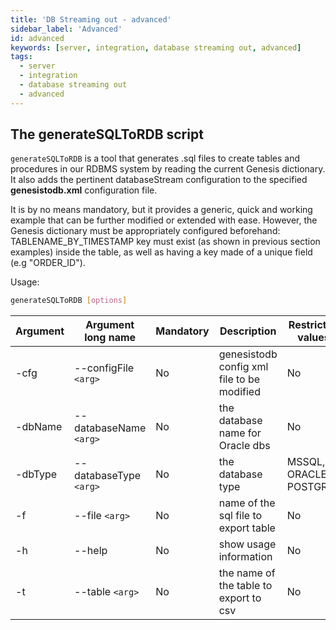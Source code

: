 ```yaml
---
title: 'DB Streaming out - advanced'
sidebar_label: 'Advanced'
id: advanced
keywords: [server, integration, database streaming out, advanced]
tags:
  - server
  - integration
  - database streaming out
  - advanced
---
```


## The generateSQLToRDB script

`generateSQLToRDB` is a tool that generates .sql files to create tables and procedures in our RDBMS system by reading the current Genesis dictionary. It also adds the pertinent databaseStream configuration to the specified **genesistodb.xml** configuration file.

It is by no means mandatory, but it provides a generic, quick and working example that can be further modified or extended with ease. However, the Genesis dictionary must be appropriately configured beforehand: TABLENAME_BY_TIMESTAMP key must exist (as shown in previous section examples) inside the table, as well as having a key made of a unique field (e.g "ORDER_ID").

Usage: 
```bash
generateSQLToRDB [options]
```
<!-- The generateSQLToRDB script has the following arguments: -cfg, -dbName, -dbType, -f, -h, -t -->
| Argument | Argument long name      | Mandatory |               Description                    | Restricted values         |
|----------|-------------------------|-----------|----------------------------------------------|---------------------------|       
| -cfg <!-- generateSQLToRDB -cfg -->    |  --configFile `<arg>` <!-- generateSQLToRDB --configFile <args> -->  | No        | genesistodb config xml file to be modified   | No                        |                   
| -dbName <!-- generateSQLToRDB -dbName --> |  --databaseName `<arg>` <!-- generateSQLToRDB --databaseName <args> --> | No        | the database name for Oracle dbs             | No                        |         
| -dbType <!-- generateSQLToRDB -dbType --> |  --databaseType `<arg>` <!-- generateSQLToRDB --databaseType <args> --> | No        | the database type                            | MSSQL, ORACLE or POSTGRES |                    
| -f <!-- generateSQLToRDB -f -->      |  --file `<arg>` <!-- generateSQLToRDB --file <args> -->        | No        | name of the sql file to export table         | No                        |             
| -h  <!-- generateSQLToRDB -h -->     |  --help <!-- generateSQLToRDB --help -->                | No        | show usage information                       | No                        |
| -t <!-- generateSQLToRDB -t -->      |  --table `<arg>` <!-- generateSQLToRDB --table <args> -->       | No        | the name of the table to export to csv       | No                        |               

